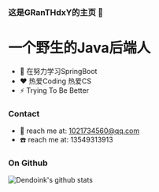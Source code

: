 ### 这是GRanTHdxY的主页 👋

<!--
**GranTHdxY/GranTHdxY** is a ✨ _special_ ✨ repository because its `README.md` (this file) appears on your GitHub profile.

Here are some ideas to get you started:

- 🔭 I’m currently working on ...
- 🌱 I’m currently learning ...
- 👯 I’m looking to collaborate on ...
- 🤔 I’m looking for help with ...
- 💬 Ask me about ...
- 📫 How to reach me: ...
- 😄 Pronouns: ...
- ⚡ Fun fact: ...
-->
# 一个野生的Java后端人
- 🌱 在努力学习SpringBoot
- ❤️ 热爱Coding 热爱CS 
- ⚡ Trying To Be Better

### Contact
- :email: reach me at: <1021734560@qq.com>
- :phone: reach me at: 13549313913

### On Github
![Dendoink's github stats](https://github-readme-stats.vercel.app/api?username=GRanTHdxY&show_icons=true&theme=radical&count_private=true)


